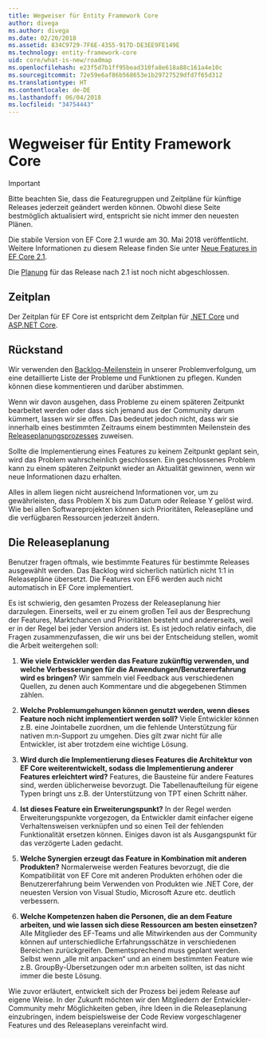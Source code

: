 ```yaml
---
title: Wegweiser für Entity Framework Core
author: divega
ms.author: divega
ms.date: 02/20/2018
ms.assetid: 834C9729-7F6E-4355-917D-DE3EE9FE149E
ms.technology: entity-framework-core
uid: core/what-is-new/roadmap
ms.openlocfilehash: e23f5d7b1ff95bead310fa8e618a88c161a4e10c
ms.sourcegitcommit: 72e59e6af86b568653e1b29727529dfd7f65d312
ms.translationtype: HT
ms.contentlocale: de-DE
ms.lasthandoff: 06/04/2018
ms.locfileid: "34754443"
---
```

# <a name="entity-framework-core-roadmap"></a>Wegweiser für Entity Framework Core

> [!IMPORTANT]
> Bitte beachten Sie, dass die Featuregruppen und Zeitpläne für künftige Releases jederzeit geändert werden können. Obwohl diese Seite bestmöglich aktualisiert wird, entspricht sie nicht immer den neuesten Plänen.

Die stabile Version von EF Core 2.1 wurde am 30. Mai 2018 veröffentlicht. Weitere Informationen zu diesem Release finden Sie unter [Neue Features in EF Core 2.1](xref:core/what-is-new/ef-core-2.1).

Die [Planung](#release-planning-process) für das Release nach 2.1 ist noch nicht abgeschlossen.

## <a name="schedule"></a>Zeitplan

Der Zeitplan für EF Core ist entspricht dem Zeitplan für [.NET Core](https://github.com/dotnet/core/blob/master/roadmap.md) und [ASP.NET Core](https://github.com/aspnet/Home/wiki/Roadmap).

## <a name="backlog"></a>Rückstand

Wir verwenden den [Backlog-Meilenstein](https://github.com/aspnet/EntityFrameworkCore/issues?q=is%3Aopen+is%3Aissue+milestone%3ABacklog+sort%3Areactions-%2B1-desc) in unserer Problemverfolgung, um eine detaillierte Liste der Probleme und Funktionen zu pflegen. Kunden können diese kommentieren und darüber abstimmen.

Wenn wir davon ausgehen, dass Probleme zu einem späteren Zeitpunkt bearbeitet werden oder dass sich jemand aus der Community darum kümmert, lassen wir sie offen. Das bedeutet jedoch nicht, dass wir sie innerhalb eines bestimmten Zeitraums einem bestimmten Meilenstein des [Releaseplanungsprozesses](#release-planning-process) zuweisen.

Sollte die Implementierung eines Features zu keinem Zeitpunkt geplant sein, wird das Problem wahrscheinlich geschlossen. Ein geschlossenes Problem kann zu einem späteren Zeitpunkt wieder an Aktualität gewinnen, wenn wir neue Informationen dazu erhalten.

Alles in allem liegen nicht ausreichend Informationen vor, um zu gewährleisten, dass Problem X bis zum Datum oder Release Y gelöst wird. Wie bei allen Softwareprojekten können sich Prioritäten, Releasepläne und die verfügbaren Ressourcen jederzeit ändern.

## <a name="release-planning-process"></a>Die Releaseplanung

Benutzer fragen oftmals, wie bestimmte Features für bestimmte Releases ausgewählt werden. Das Backlog wird sicherlich natürlich nicht 1:1 in Releasepläne übersetzt. Die Features von EF6 werden auch nicht automatisch in EF Core implementiert.

Es ist schwierig, den gesamten Prozess der Releaseplanung hier darzulegen. Einerseits, weil er zu einem großen Teil aus der Besprechung der Features, Marktchancen und Prioritäten besteht und andererseits, weil er in der Regel bei jeder Version anders ist. Es ist jedoch relativ einfach, die Fragen zusammenzufassen, die wir uns bei der Entscheidung stellen, womit die Arbeit weitergehen soll:

1. **Wie viele Entwickler werden das Feature zukünftig verwenden, und welche Verbesserungen für die Anwendungen/Benutzererfahrung wird es bringen?** Wir sammeln viel Feedback aus verschiedenen Quellen, zu denen auch Kommentare und die abgegebenen Stimmen zählen.

2. **Welche Problemumgehungen können genutzt werden, wenn dieses Feature noch nicht implementiert werden soll?** Viele Entwickler können z.B. eine Jointabelle zuordnen, um die fehlende Unterstützung für nativen m:n-Support zu umgehen. Dies gilt zwar nicht für alle Entwickler, ist aber trotzdem eine wichtige Lösung.

3. **Wird durch die Implementierung dieses Features die Architektur von EF Core weiterentwickelt, sodass die Implementierung anderer Features erleichtert wird?** Features, die Bausteine für andere Features sind, werden üblicherweise bevorzugt. Die Tabellenaufteilung für eigene Typen bringt uns z.B. der Unterstützung von TPT einen Schritt näher.

4. **Ist dieses Feature ein Erweiterungspunkt?** In der Regel werden Erweiterungspunkte vorgezogen, da Entwickler damit einfacher eigene Verhaltensweisen verknüpfen und so einen Teil der fehlenden Funktionalität ersetzen können. Einiges davon ist als Ausgangspunkt für das verzögerte Laden gedacht.

5. **Welche Synergien erzeugt das Feature in Kombination mit anderen Produkten?** Normalerweise werden Features bevorzugt, die die Kompatibilität von EF Core mit anderen Produkten erhöhen oder die Benutzererfahrung beim Verwenden von Produkten wie .NET Core, der neuesten Version von Visual Studio, Microsoft Azure etc. deutlich verbessern.

6. **Welche Kompetenzen haben die Personen, die an dem Feature arbeiten, und wie lassen sich diese Ressourcen am besten einsetzen?** Alle Mitglieder des EF-Teams und alle Mitwirkenden aus der Community können auf unterschiedliche Erfahrungsschätze in verschiedenen Bereichen zurückgreifen. Dementsprechend muss geplant werden. Selbst wenn „alle mit anpacken“ und an einem bestimmten Feature wie z.B. GroupBy-Übersetzungen oder m:n arbeiten sollten, ist das nicht immer die beste Lösung.

Wie zuvor erläutert, entwickelt sich der Prozess bei jedem Release auf eigene Weise. In der Zukunft möchten wir den Mitgliedern der Entwickler-Community mehr Möglichkeiten geben, ihre Ideen in die Releaseplanung einzubringen, indem beispielsweise der Code Review vorgeschlagener Features und des Releaseplans vereinfacht wird.
